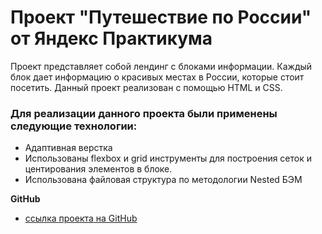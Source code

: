 # Проект "Путешествие по России" от Яндекс Практикума

Проект представляет собой лендинг с блоками информации. Каждый блок дает информацию о красивых местах в России, которые
стоит посетить. Данный проект реализован с помощью HTML и CSS.

### Для реализации данного проекта были применены следующие технологии:

- Адаптивная верстка
- Использованы flexbox и grid инструменты для построения сеток и центирования элементов в блоке.
- Использована файловая структура по методологии Nested БЭМ

**GitHub**

* [ссылка проекта на GitHub]()
